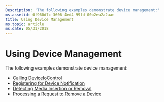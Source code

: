 ```yaml
---
Description: 'The following examples demonstrate device management:'
ms.assetid: 0f960d7c-3606-4ed4-99fd-00b2ea2a2aae
title: Using Device Management
ms.topic: article
ms.date: 05/31/2018
---
```


# Using Device Management

The following examples demonstrate device management:

-   [Calling DeviceIoControl](calling-deviceiocontrol.md)
-   [Registering for Device Notification](registering-for-device-notification.md)
-   [Detecting Media Insertion or Removal](detecting-media-insertion-or-removal.md)
-   [Processing a Request to Remove a Device](processing-a-request-to-remove-a-device.md)

 

 



